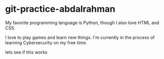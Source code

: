 # git-practice-abdalrahman
My favorite programming language is Python, though I also love HTML and CSS. 

I love to play games and learn new things. I'm currently in the process of learning Cybersecurity on my free time.

lets see if this works
